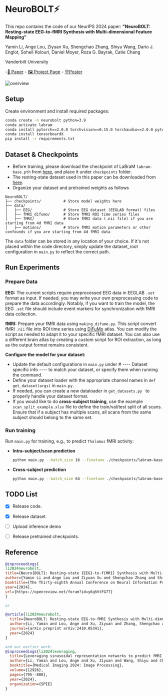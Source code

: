 # NeuroBOLT⚡

This repo contains the code of our NeurIPS 2024 paper: 
**"NeuroBOLT: Resting-state EEG-to-fMRI Synthesis with Multi-dimensional Feature Mapping"**

Yamin Li, Ange Lou, Ziyuan Xu, Shengchao Zhang, Shiyu Wang, Dario J. Englot, Soheil Kolouri, Daniel Moyer, Roza G. Bayrak, Catie Chang

Vanderbilt University

-[📄 Paper](https://arxiv.org/abs/2410.05341) - [🖼️ Project Page](https://soupeeli.github.io/NeuroBOLT/) - [🪧Poster](https://neurips.cc/media/PosterPDFs/NeurIPS%202024/93044.png?t=1733617950.057914)


![overview](./assets/overview.png)


## Setup
Create environment and install required packages:
   ```bash
   conda create -n neurobolt python=3.9
   conda activate labram
   conda install pytorch==2.0.0 torchvision==0.15.0 torchaudio==2.0.0 pytorch-cuda=11.8 -c pytorch -c nvidia
   conda install tensorboardX
   pip install -r requirements.txt
   ```
   
## Dataset & Checkpoints
- Before training, please download the checkpoint of LaBraM `labram-base.pth` from [here](https://github.com/935963004/LaBraM/tree/main/checkpoints), and place it under `checkpoints` folder.
- The resting-state dataset used in this paper can be downloaded from [here](https://huggingface.co/datasets/NeurdyLab/NeuroBOLT).
- Organize your dataset and pretrained weights as follows
```
NeuroBOLT/
├── checkpoints/          # Store model weights here
├── data/
│   ├── EEG/              # Store EEG dataset (EEGLAB format) files
│   ├── fMRI_difumo/      # Store fMRI ROI time series files
│   ├── fMRI/             # Store fMRI data (.nii file) if you are starting from 4d fMRI data
│   ├── motions/          # Store fMRI motion parameters or other confounds if you are starting from 4d fMRI data
```
The `data` folder can be stored in any location of your choice. If it's not placed within the code directory, simply update the dataset_root configuration in `main.py` to reflect the correct path.

## Run Experiments
### Prepare Data
**EEG:** The current scripts require preprocessed EEG data in EEGLAB `.set` format as input.  If needed, you may write your own preprocessing code to prepare the data accordingly. Notably, if you want to train the model, the EEG `.set` file should include event markers for synchronization with fMRI data collection. 

**fMRI:** Prepare your fMRI data using `making_difumo.py`. This script convert fMRI `.nii` file into ROI time series using [DiFuMo](https://github.com/Parietal-INRIA/DiFuMo) atlas. You can modify the script as needed to adapt it to your specific fMRI dataset. You can also use a different brain atlas by creating a custom script for ROI extraction, as long as the output format remains consistent.

**Configure the model for your dataset:**
   - Update the default configurations in `main.py` under # ---- Dataset specific info ---- to match your dataset, or specify them when running the command.
   - Define your dataset loader with the appropriate channel names in `def get_dataset(args)` in `main.py`.
   - If needed, you can create a new dataloader in `get_datasets.py ` to properly handle your dataset format.
   - If you would like to do **cross-subject training**, use the example `scan_split_example.xlsx` file to define the train/val/test split of all scans. Ensure that if a subject has multiple scans, all scans from the same subject should belong to the same set.
  

### Run training
Run `main.py` for training, e.g., to predict `Thalamus` fMRI activity:
   - **Intra-subject/scan prediction**
      ```bash
      python main.py --batch_size 16 --finetune ./checkpoints/labram-base.pth --labels_roi Thalamus --dataset VU --train_test_mode intrascan --dataname sub11-scan01
      ```
   - **Cross-subject prediction**
      ```bash
      python main.py --batch_size 64 --finetune ./checkpoints/labram-base.pth --labels_roi Thalamus --dataset VU --train_test_mode full_test --split_index_sheet ./scan_split_example.xlsx
      ```
   
## TODO List
- [x]  Release code.
- [x]  Release dataset.
- [ ]  Upload inference demo
- [ ]  Release pretrained checkpoints.


## Reference
```bibtex
@inproceedings{
li2024neurobolt,
title={Neuro{BOLT}: Resting-state {EEG}-to-f{MRI} Synthesis with Multi-dimensional Feature Mapping},
author={Yamin Li and Ange Lou and Ziyuan Xu and Shengchao Zhang and Shiyu Wang and Dario J. Englot and Soheil Kolouri and Daniel Moyer and Roza G Bayrak and Catie Chang},
booktitle={The Thirty-eighth Annual Conference on Neural Information Processing Systems},
year={2024},
url={https://openreview.net/forum?id=y6qhVtFG77}
}

or

@article{li2024neurobolt,
  title={NeuroBOLT: Resting-state EEG-to-fMRI Synthesis with Multi-dimensional Feature Mapping},
  author={Li, Yamin and Lou, Ange and Xu, Ziyuan and Zhang, Shengchao and Wang, Shiyu and Englot, Dario J and Kolouri, Soheil and Moyer, Daniel and Bayrak, Roza G and Chang, Catie},
  journal={arXiv preprint arXiv:2410.05341},
  year={2024}
}

and our earlier work:
@inproceedings{li2024leveraging,
  title={Leveraging sinusoidal representation networks to predict fMRI signals from EEG},
  author={Li, Yamin and Lou, Ange and Xu, Ziyuan and Wang, Shiyu and Chang, Catie},
  booktitle={Medical Imaging 2024: Image Processing},
  volume={12926},
  pages={795--800},
  year={2024},
  organization={SPIE}
}
```

